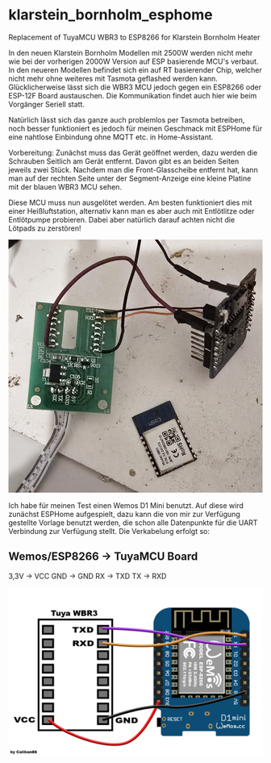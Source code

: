 # klarstein_bornholm_esphome
Replacement of TuyaMCU WBR3 to ESP8266 for Klarstein Bornholm Heater

In den neuen Klarstein Bornholm Modellen mit 2500W werden nicht mehr wie bei der vorherigen 2000W Version auf ESP basierende MCU's verbaut. In den neueren Modellen befindet sich ein auf RT basierender Chip, welcher nicht mehr ohne weiteres mit Tasmota geflashed werden kann. Glücklicherweise lässt sich die WBR3 MCU jedoch gegen ein ESP8266 oder ESP-12F Board austauschen. Die Kommunikation findet auch hier wie beim Vorgänger Seriell statt.

Natürlich lässt sich das ganze auch problemlos per Tasmota betreiben, noch besser funktioniert es jedoch für meinen Geschmack mit ESPHome für eine nahtlose Einbindung ohne MQTT etc. in Home-Assistant. 

Vorbereitung:
Zunächst muss das Gerät geöffnet werden, dazu werden die Schrauben Seitlich am Gerät entfernt. Davon gibt es an beiden Seiten jeweils zwei Stück. Nachdem man die Front-Glasscheibe entfernt hat, kann man auf der rechten Seite unter der Segment-Anzeige eine kleine Platine mit der blauen WBR3 MCU sehen.

Diese MCU muss nun ausgelötet werden. Am besten funktioniert dies mit einer Heißluftstation, alternativ kann man es aber auch mit Entlötlitze oder Entlötpumpe probieren. Dabei aber natürlich darauf achten nicht die Lötpads zu zerstören!

![alt text](https://github.com/Caliban2017/klarstein_bornholm_esphome/blob/main/bild1.png?raw=true)

Ich habe für meinen Test einen Wemos D1 Mini benutzt. Auf diese wird zunächst ESPHome aufgespielt, dazu kann die von mir zur Verfügung gestellte Vorlage benutzt werden, die schon alle Datenpunkte für die UART Verbindung zur Verfügung stellt. Die Verkabelung erfolgt so:

Wemos/ESP8266 -> TuyaMCU Board
------------------------------
3,3V -> VCC
GND -> GND
RX -> TXD
TX -> RXD

![alt text](https://github.com/Caliban2017/klarstein_bornholm_esphome/blob/main/schematic1.png?raw=true)

